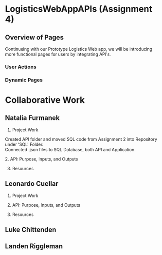 # LogisticsWebAppAPIs (Assignment 4)
## Overview of Pages
Continueing with our Prototype Logistics Web app, we will be introducing more functional pages for users by integrating API's.
### User Actions

### Dynamic Pages

# Collaborative Work
## Natalia Furmanek 
1. Project Work
<p> Created API folder and moved SQL code from Assignment 2 into Repository under 'SQL' Folder.
<br> Connected .json files to SQL Database, both API and Application. </p>
2. API: Purpose, Inputs, and Outputs

3. Resources


## Leonardo Cuellar
1. Project Work

2. API: Purpose, Inputs, and Outputs

3. Resources

## Luke Chittenden


## Landen Riggleman

